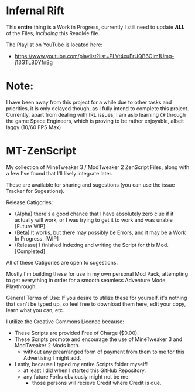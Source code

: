 # Infernal Rift
This **entire** thing is a Work in Progress, currently I still need to update **_ALL_** of the Files, _including_ this ReadMe file.

The Playlist on YouTube is located here:
* https://www.youtube.com/playlist?list=PLVt4xuErUQB6OIm1Umg-j13GTL8DYfn8g

# Note:
I have been away from this project for a while due to other tasks and priorities, it is only delayed though, as I fully intend to complete this project. Currently, apart from dealing with IRL issues, I am aslo learning `C#` through the game Space Engineers, which is proving to be rather enjoyable, albeit laggy (10/60 FPS Max)

# MT-ZenScript
My collection of MineTweaker 3 / ModTweaker 2 ZenScript Files, along with a few I've found that I'll likely integrate later.

These are available for sharing and sugestions (you can use the issue Tracker for Sugestions).

Release Catigories:
* (Alpha) there's a good chance that I have absolutely zero clue if it actually will work, or I was trying to get it to work and was unable [Future WIP].
* (Beta) It works, but there may possibly be Errors, and it may be a Work In Progress. [WIP]
* (Release) I finished Indexing and writing the Script for this Mod. [Completed]

All of these Catigories are open to sugestions.

Mostly I'm building these for use in my own personal Mod Pack, attempting to get everything in order for a smooth seamless Adventure Mode Playthrough.

General Terms of Use: If you desire to utilize these for yourself, it's nothing that can't be typed up, so feel free to download them here, edit your copy, learn what you can, etc.

I utilize the Creative Commons Licence because:
* These Scripts are provided Free of Charge ($0.00).
* These Scripts promote and encourage the use of MineTweaker 3 and ModTweaker 2 Mods both.
  * without any prearranged form of payment from them to me for this Advertising I might add.
* Lastly, because I typed my entire Scripts folder myself!
  * at least I did when I started this GitHub Repository.
  * any future Forks obviously might not be me.
    * those persons will recieve Credit where Credit is due.

